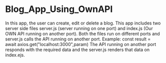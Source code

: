 # Blog_App_Using_OwnAPI
In this app, the user can create, edit or delete a blog. 
This app includes two server side files server.js (server running on one port) and index.js (Our OWN API running on another port).
Both the files run on different ports and server.js calls the API running on another port.
Example: const result = await axios.get("localhost:3000",param)
The API running on another port responds with the required data and the server.js renders that data on index.ejs.
